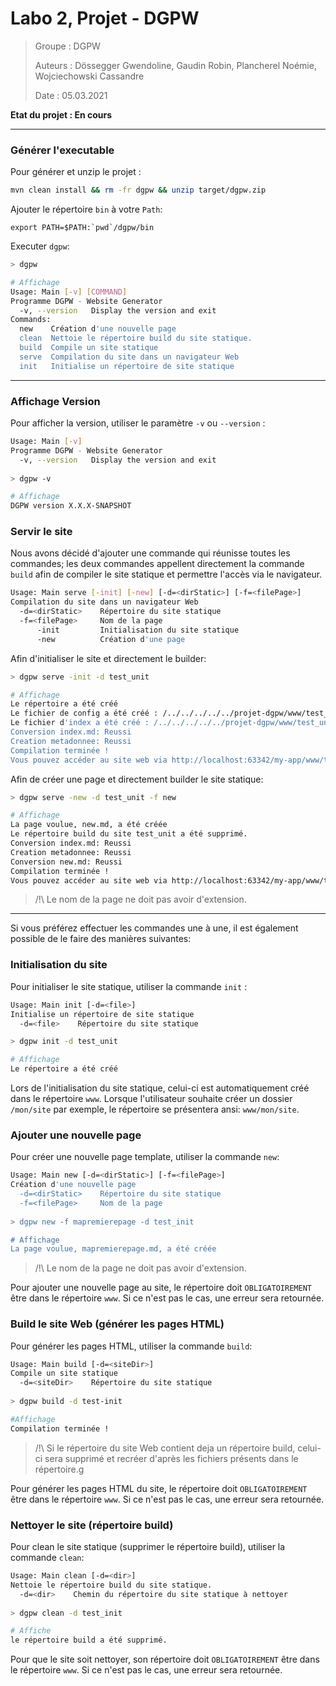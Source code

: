 # Labo 2, Projet - DGPW 

> Groupe : DGPW
>
> Auteurs : Dössegger Gwendoline, Gaudin Robin, Plancherel Noémie, Wojciechowski Cassandre
>
> Date : 05.03.2021 

**Etat du projet : En cours**

------
### Générer l'executable 
Pour générer et unzip le projet :

`````bash
mvn clean install && rm -fr dgpw && unzip target/dgpw.zip
`````

Ajouter le répertoire `bin` à votre `Path`:

````
export PATH=$PATH:`pwd`/dgpw/bin
````

Executer `dgpw`:

````bash
> dgpw

# Affichage
Usage: Main [-v] [COMMAND]
Programme DGPW - Website Generator
  -v, --version   Display the version and exit
Commands:
  new    Création d'une nouvelle page
  clean  Nettoie le répertoire build du site statique.
  build  Compile un site statique
  serve  Compilation du site dans un navigateur Web
  init   Initialise un répertoire de site statique
````
------

### Affichage Version
Pour afficher la version, utiliser le paramètre `-v` ou `--version` :

````bash
Usage: Main [-v]
Programme DGPW - Website Generator
  -v, --version   Display the version and exit
  
> dgpw -v

# Affichage
DGPW version X.X.X-SNAPSHOT
````

### Servir le site

Nous avons décidé d'ajouter une commande qui réunisse toutes les commandes; les deux commandes appellent directement la commande `build` afin de compiler le site statique et permettre l'accès via le navigateur. 

````bash
Usage: Main serve [-init] [-new] [-d=<dirStatic>] [-f=<filePage>]
Compilation du site dans un navigateur Web
  -d=<dirStatic>    Répertoire du site statique
  -f=<filePage>     Nom de la page
      -init         Initialisation du site statique
      -new          Création d'une page
````

Afin d'initialiser le site et directement le builder:

````bash
> dgpw serve -init -d test_unit

# Affichage
Le répertoire a été créé
Le fichier de config a été créé : /../../../../../projet-dgpw/www/test_unit/config.yaml
Le fichier d'index a été créé : /../../../../../projet-dgpw/www/test_unit/index.md
Conversion index.md: Reussi
Creation metadonnee: Reussi
Compilation terminée !
Vous pouvez accéder au site web via http://localhost:63342/my-app/www/test_unit/build/index.html
````

Afin de créer une page et directement builder le site statique:

````bash
> dgpw serve -new -d test_unit -f new

# Affichage
La page voulue, new.md, a été créée
Le répertoire build du site test_unit a été supprimé.
Conversion index.md: Reussi
Creation metadonnee: Reussi
Conversion new.md: Reussi
Compilation terminée !
Vous pouvez accéder au site web via http://localhost:63342/my-app/www/test_unit/build/index.html
````

> /!\ Le nom de la page ne doit pas avoir d'extension. 

------

Si vous préférez effectuer les commandes une à une, il est également possible de le faire des manières suivantes:

### Initialisation du site

Pour initialiser le site statique, utiliser la commande `init` :

````bash
Usage: Main init [-d=<file>]
Initialise un répertoire de site statique
  -d=<file>    Répertoire du site statique

> dgpw init -d test_unit

# Affichage
Le répertoire a été créé 
````

Lors de l'initialisation du site statique, celui-ci est automatiquement créé dans le répertoire `www`. Lorsque l'utilisateur souhaite créer un dossier `/mon/site` par exemple, le répertoire se présentera ansi: `www/mon/site`.

### Ajouter une nouvelle page
Pour créer une nouvelle page template, utiliser la commande `new`:

````bash
Usage: Main new [-d=<dirStatic>] [-f=<filePage>]
Création d'une nouvelle page
  -d=<dirStatic>    Répertoire du site statique
  -f=<filePage>     Nom de la page
  
> dgpw new -f mapremierepage -d test_init

# Affichage
La page voulue, mapremierepage.md, a été créée
````
>/!\ Le nom de la page ne doit pas avoir d'extension. 

Pour ajouter une nouvelle page au site, le répertoire doit `OBLIGATOIREMENT` être dans le répertoire `www`. Si ce n'est pas le cas, une erreur sera retournée.

### Build le site Web (générer les pages HTML)
Pour générer les pages HTML, utiliser la commande `build`:
```bash
Usage: Main build [-d=<siteDir>]
Compile un site statique
  -d=<siteDir>    Répertoire du site statique
  
> dgpw build -d test-init

#Affichage
Compilation terminée !
```
> /!\ Si le répertoire du site Web contient deja un répertoire build, celui-ci sera supprimé et recréer d'après les fichiers présents dans le répertoire.g

Pour générer les pages HTML du site, le répertoire doit `OBLIGATOIREMENT` être dans le répertoire `www`. Si ce n'est pas le cas, une erreur sera retournée.

### Nettoyer le site (répertoire build)
Pour clean le site statique (supprimer le répertoire build), utiliser la commande `clean`:

```bash
Usage: Main clean [-d=<dir>]
Nettoie le répertoire build du site statique.
  -d=<dir>    Chemin du répertoire du site statique à nettoyer
  
> dgpw clean -d test_init

# Affiche 
le répertoire build a été supprimé.
```

Pour que le site soit nettoyer, son répertoire doit `OBLIGATOIREMENT` être dans le répertoire `www`. Si ce n'est pas le cas, une erreur sera retournée.
